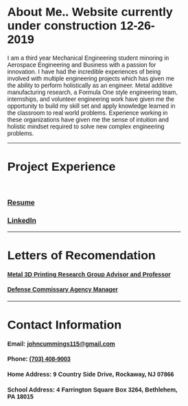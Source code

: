 # About Me.. Website currently under construction 12-26-2019

I am a third year Mechanical Engineering student minoring in Aerospace Engineering and Business with a passion for innovation. I have had the incredible experiences of being involved with multiple engineering projects which has given me the ability to perform holistically as an engineer. Metal additive manufacturing research, a Formula One style engineering team, internships, and volunteer engineering work have given me the opportunity to build my skill set and apply knowledge learned in the classroom to real world problems. Experience working in these organizations have given me the sense of intuition and holistic mindset required to solve new complex engineering problems.

***

# Project Experience




<html>
<head>
<meta name="viewport" content="width=device-width, initial-scale=1">
<style>
* {box-sizing: border-box;}
body {font-family: Verdana, sans-serif;}
.mySlides {display: none;}
img {vertical-align: middle;}

.container {
  position: relative;
  width: 100%;
}

.image {
  opacity: 1;
  display: block;
  width: 100%;
  height: auto;
  transition: .5s ease;
  backface-visibility: hidden;
}

.middle {
  transition: .5s ease;
  opacity: 0;
  position: absolute;
  top: 50%;
  left: 50%;
  transform: translate(-50%, -50%);
  -ms-transform: translate(-50%, -50%);
  text-align: center;
}


/* Slideshow container */
.slideshow-container {
  max-width: 1000px;
  position: relative;
  margin: auto;
}

.container:hover .image {
  opacity: 0.3;
}

.container:hover .middle {
  opacity: 1;
}

.text {
  background-color: #267CB9;
  color: white;
  font-size: 16px;
  padding: 16px 32px;
}

/* Number text (1/3 etc) */
.numbertext {
  color: #f2f2f2;
  font-size: 12px;
  padding: 8px 12px;
  position: absolute;
  top: 0;
}

.active {
  background-color: #717171;
}

/* Fading animation */
.fade {
  -webkit-animation-name: fade;
  -webkit-animation-duration: 0s;
  animation-name: fade;
  animation-duration: 0s;
}

@-webkit-keyframes fade {
  from {opacity: .1} 
  to {opacity: 1}
}

@keyframes fade {
  from {opacity: .1} 
  to {opacity: 1}
}

/* On smaller screens, decrease text size */
@media only screen and (max-width: 300px) {
  .text {font-size: 11px}
}
</style>
</head>
<body>

<div class="slideshow-container">



<div class="mySlides fade">
  <div class="container">
  <a href="./portfolio.pdf">
      <img src="https://raw.githubusercontent.com/jfc221/website/master/assets/Slide1.png" class="image">
  </a>
    <div class="middle">
      <a href="./portfolio.pdf">
       <div class="text">Engineering Portfolio</div>
        </a>
      </div>
  </div>
</div>


<div class="mySlides fade">
  <div class="container">
  <a href="./portfolio.pdf">
      <img src="https://raw.githubusercontent.com/jfc221/website/master/assets/Slide2.png" class="image">
  </a>
    <div class="middle">
      <a href="./portfolio.pdf">
       <div class="text">Engineering Portfolio</div>
        </a>
      </div>
  </div>
</div>

<div class="mySlides fade">
  <div class="container">
  <a href="./portfolio.pdf">
      <img src="https://raw.githubusercontent.com/jfc221/website/master/assets/Slide3.png" class="image">
  </a>
    <div class="middle">
      <a href="./portfolio.pdf">
       <div class="text">Engineering Portfolio</div>
         </a>
      </div>
  </div>
</div>

<div class="mySlides fade">
  <div class="container">
  <a href="./portfolio.pdf">
      <img src="https://raw.githubusercontent.com/jfc221/website/master/assets/Slide4.png" class="image">
  </a>
    <div class="middle">
      <a href="./portfolio.pdf">
       <div class="text">Engineering Portfolio</div>
         </a>
      </div>
  </div>
</div>

<div class="mySlides fade">
  <div class="container">
  <a href="./portfolio.pdf">
      <img src="https://raw.githubusercontent.com/jfc221/website/master/assets/Slide5.png" class="image">
  </a>
    <div class="middle">
      <a href="./portfolio.pdf">
       <div class="text">Engineering Portfolio</div>
         </a>
      </div>
  </div>
</div>

<div class="mySlides fade">
  <div class="container">
  <a href="./portfolio.pdf">
      <img src="https://raw.githubusercontent.com/jfc221/website/master/assets/Slide6.png" class="image">
  </a>
    <div class="middle">
      <a href="./portfolio.pdf">
       <div class="text">Engineering Portfolio</div>
        </a>
      </div>
  </div>
</div>

<div class="mySlides fade">
  <div class="container">
  <a href="./portfolio.pdf">
      <img src="https://raw.githubusercontent.com/jfc221/website/master/assets/Slide7.png" class="image">
  </a>
    <div class="middle">
      <a href="./portfolio.pdf">
       <div class="text">Engineering Portfolio</div>
       </a>
      </div>
  </div>
</div>

<div class="mySlides fade">
  <div class="container">
  <a href="./portfolio.pdf">
      <img src="https://raw.githubusercontent.com/jfc221/website/master/assets/Slide8.png" class="image">
  </a>
    <div class="middle">
      <a href="./portfolio.pdf">
       <div class="text">Engineering Portfolio</div>
      </a>
      </div>
  </div>
</div>

<div class="mySlides fade">
  <div class="container">
  <a href="./portfolio.pdf">
      <img src="https://raw.githubusercontent.com/jfc221/website/master/assets/Slide9.png" class="image">
  </a>
    <div class="middle">
      <a href="./portfolio.pdf">
       <div class="text">Engineering Portfolio</div>
      </a>
      </div>
  </div>
</div>

<div class="mySlides fade">
  <div class="container">
  <a href="./portfolio.pdf">
      <img src="https://raw.githubusercontent.com/jfc221/website/master/assets/Slide10.png" class="image">
  </a>
    <div class="middle">
      <a href="./portfolio.pdf">
       <div class="text">Engineering Portfolio</div>
      </a>
      </div>
  </div>
</div>

<div class="mySlides fade">
  <div class="container">
  <a href="./portfolio.pdf">
      <img src="https://raw.githubusercontent.com/jfc221/website/master/assets/Slide11.png" class="image">
  </a>
    <div class="middle">
      <a href="./portfolio.pdf">
       <div class="text">Engineering Portfolio</div>
      </a>
      </div>
  </div>
</div>

<div class="mySlides fade">
  <div class="container">
  <a href="./portfolio.pdf">
      <img src="https://raw.githubusercontent.com/jfc221/website/master/assets/Slide12.png" class="image">
  </a>
    <div class="middle">
      <a href="./portfolio.pdf">
       <div class="text">Engineering Portfolio</div>
      </a>
      </div>
  </div>
</div>


</div>
<br>

<div style="text-align:center">
  <span class="dot"></span> 
  <span class="dot"></span> 
  <span class="dot"></span> 
  <span class="dot"></span> 
  <span class="dot"></span> 
  <span class="dot"></span>
  <span class="dot"></span> 
  <span class="dot"></span> 
  <span class="dot"></span> 
  <span class="dot"></span> 
  <span class="dot"></span> 
  <span class="dot"></span> 
</div>

<script>
var slideIndex = 0;
showSlides();

function showSlides() {
  var i;
  var slides = document.getElementsByClassName("mySlides");
  var dots = document.getElementsByClassName("dot");
  for (i = 0; i < slides.length; i++) {
    slides[i].style.display = "none";  
  }
  slideIndex++;
  if (slideIndex > slides.length) {slideIndex = 1}    
  for (i = 0; i < dots.length; i++) {
    dots[i].className = dots[i].className.replace(" active", "");
  }
  slides[slideIndex-1].style.display = "block";  
  dots[slideIndex-1].className += " active";
  setTimeout(showSlides, 10000); // Change image every 2 seconds
}
</script>

</body>
</html> 
  
  

### [Resume](./resume.pdf)


### [LinkedIn](http://linkedin.com/in/john-cummings1)

 
***

# Letters of Recomendation

#### [Metal 3D Printing Research Group Advisor and Professor](./hadenlor.pdf)

#### [Defense Commissary Agency Manager](./decalor.pdf)

***

# Contact Information

#### Email: [johncummings115@gmail.com](mailto:johncummings115@gmail.com)

#### Phone: [(703) 408-9003](tel:703-408-9003)

#### Home Address: 9 Country Side Drive, Rockaway, NJ 07866

#### School Address: 4 Farrington Square Box 3264, Bethlehem, PA 18015
